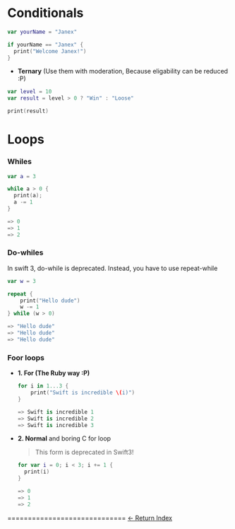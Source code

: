 # Conditionals

```Swift
var yourName = "Janex"

if yourName == "Janex" {
  print("Welcome Janex!")
}
```

- **Ternary** (Use them with moderation, Because eligability can be reduced :P)

```Swift
var level = 10
var result = level > 0 ? "Win" : "Loose"

print(result)
```

# Loops

### Whiles

```Swift
var a = 3

while a > 0 {
  print(a);
  a -= 1
}

=> 0
=> 1
=> 2
```

### Do-whiles

In swift 3, do-while is deprecated. Instead, you have to use repeat-while

```Swift
var w = 3

repeat {
    print("Hello dude")
    w -= 1
} while (w > 0)

=> "Hello dude"
=> "Hello dude"
=> "Hello dude"
```

### Foor loops
- **1. For (The Ruby way :P)**

  ```Swift
  for i in 1...3 {
      print("Swift is incredible \(i)")
  }

  => Swift is incredible 1
  => Swift is incredible 2
  => Swift is incredible 3
  ```
- **2. Normal** and boring C for loop

  > This form is deprecated in Swift3!

  ```Swift
  for var i = 0; i < 3; i += 1 {
    print(i)
  }

  => 0
  => 1
  => 2
  ```


=============================
[<- Return Index](/README.md)

